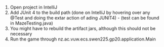 
1. Open project in IntelliJ
2. Add JUnit 4 to the build path (done on IntelliJ by hovering over any @Test and doing the extar action of ading JUNIT4) - (test can be found in MazeTesting.java)
3. You might have to rebuild the artifact jars, although this should not be necessary
4. Run the game through nz.ac.vuw.ecs.swen225.gp20.application.Main
